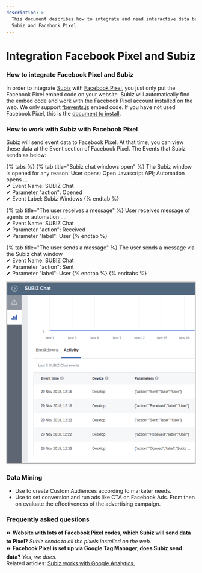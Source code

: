 ```yaml
---
description: >-
  This document describes how to integrate and read interactive data between
  Subiz and Facebook Pixel.
---
```


# Integration Facebook Pixel and Subiz

### How to integrate Facebook Pixel and Subiz 

In order to integrate [Subiz](https://subiz.com/) with [Facebook Pixel](https://developers.facebook.com/docs/facebook-pixel/?locale=en_US), you just only put the Facebook Pixel embed code on your website. Subiz will automatically find the embed code and work with the Facebook Pixel account installed on the web. We only support [fbevents.js](https://developers.facebook.com/docs/facebook-pixel/implementation#base-code) embed code. If you have not used Facebook Pixel, this is the [document to install](https://developers.facebook.com/docs/facebook-pixel/implementation#installing-the-pixel). 

### How to work with Subiz with Facebook Pixel

Subiz will send event data to Facebook Pixel. At that time, you can view these data at the Event section of Facebook Pixel. The Events that Subiz sends as below:

{% tabs %}
{% tab title="Subiz chat windows open" %}
The Subiz window is opened for any reason: User opens; Open Javascript API; Automation opens ...   
 ✔ Event Name: SUBIZ Chat   
 ✔ Parameter "action": Opened   
 ✔ Event Label: Subiz Windows
{% endtab %}

{% tab title="The user receives a message" %}
User receives message of agents or automation ....   
 ✔ Event Name: SUBIZ Chat   
 ✔ Parameter "action": Received   
 ✔ Parameter "label": User
{% endtab %}

{% tab title="The user sends a message" %}
The user sends a message via the Subiz chat window   
 ✔ Event Name: SUBIZ Chat   
 ✔ Parameter "action": Sent   
 ✔ Parameter "label": User
{% endtab %}
{% endtabs %}

![Subiz data will be available in Facebook Pixel.](../.gitbook/assets/facebook-pixel.png)

### Data Mining 

* Use to create Custom Audiences according to marketer needs.
* Use to set conversion and run ads like CTA on Facebook Ads. From then on evaluate the effectiveness of the advertising campaign. 

### Frequently asked questions

⏩ **Website with lots of Facebook Pixel codes, which Subiz will send data to Pixel?** _Subiz sends to all the pixels installed on the web._   
⏩ **Facebook Pixel is set up via Google Tag Manager, does Subiz send data?** _Yes, we does._   
Related articles: [Subiz works with Google Analytics.](https://help-en.subiz.com/integration-with-third-parties/integration-google-analytics-and-subiz)

